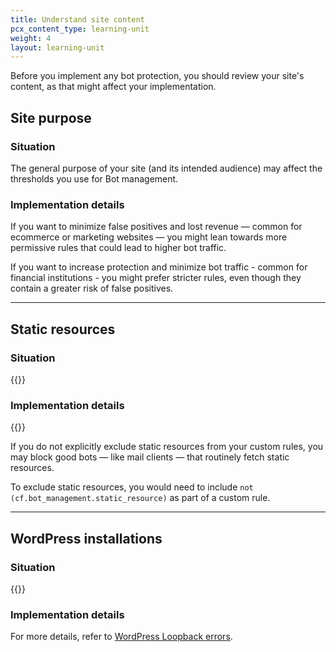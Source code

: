 ```yaml
---
title: Understand site content
pcx_content_type: learning-unit
weight: 4
layout: learning-unit
---
```


Before you implement any bot protection, you should review your site's content, as that might affect your implementation.

## Site purpose

### Situation

The general purpose of your site (and its intended audience) may affect the thresholds you use for Bot management.

### Implementation details

If you want to minimize false positives and lost revenue — common for ecommerce or marketing websites — you might lean towards more permissive rules that could lead to higher bot traffic.

If you want to increase protection and minimize bot traffic - common for financial institutions - you might prefer stricter rules, even though they contain a greater risk of false positives.

---

## Static resources

### Situation

{{<render file="_static-resources-list.md" productFolder="bots" >}}

### Implementation details

{{<render file="_static-resources-bm.md" productFolder="bots" >}}
<br/>

If you do not explicitly exclude static resources from your custom rules, you may block good bots — like mail clients — that routinely fetch static resources.

To exclude static resources, you would need to include `not (cf.bot_management.static_resource)` as part of a custom rule.

---

## WordPress installations

### Situation

{{<render file="_wordpress-loopback-definition" productFolder="bots" >}}
<br/>

### Implementation details

For more details, refer to [WordPress Loopback errors](/bots/reference/wordpress-loopback-issue/).